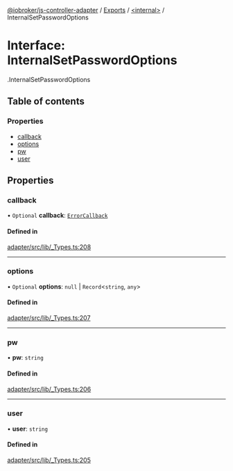 [@iobroker/js-controller-adapter](../README.md) / [Exports](../modules.md) / [<internal\>](../modules/internal_.md) / InternalSetPasswordOptions

# Interface: InternalSetPasswordOptions

[<internal>](../modules/internal_.md).InternalSetPasswordOptions

## Table of contents

### Properties

- [callback](internal_.InternalSetPasswordOptions.md#callback)
- [options](internal_.InternalSetPasswordOptions.md#options)
- [pw](internal_.InternalSetPasswordOptions.md#pw)
- [user](internal_.InternalSetPasswordOptions.md#user)

## Properties

### callback

• `Optional` **callback**: [`ErrorCallback`](../modules/internal_.md#errorcallback)

#### Defined in

[adapter/src/lib/_Types.ts:208](https://github.com/ioBroker/ioBroker.js-controller/blob/25f18577/packages/adapter/src/lib/_Types.ts#L208)

___

### options

• `Optional` **options**: ``null`` \| `Record`<`string`, `any`\>

#### Defined in

[adapter/src/lib/_Types.ts:207](https://github.com/ioBroker/ioBroker.js-controller/blob/25f18577/packages/adapter/src/lib/_Types.ts#L207)

___

### pw

• **pw**: `string`

#### Defined in

[adapter/src/lib/_Types.ts:206](https://github.com/ioBroker/ioBroker.js-controller/blob/25f18577/packages/adapter/src/lib/_Types.ts#L206)

___

### user

• **user**: `string`

#### Defined in

[adapter/src/lib/_Types.ts:205](https://github.com/ioBroker/ioBroker.js-controller/blob/25f18577/packages/adapter/src/lib/_Types.ts#L205)
